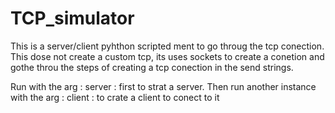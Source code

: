 # TCP_simulator
 
This is a server/client pyhthon scripted ment to go throug the tcp conection.
This dose not create a custom tcp, its uses sockets to create a conetion and gothe throu the steps of creating a tcp conection in the send strings.

Run with the arg : server : first to strat a server.
Then run another instance with the arg : client : to crate a client to conect to it
